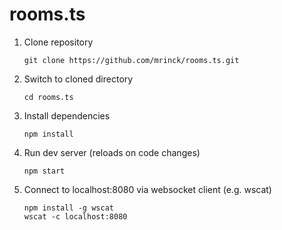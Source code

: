 # rooms.ts

1. Clone repository

   ```
   git clone https://github.com/mrinck/rooms.ts.git
   ```

2. Switch to cloned directory

   ```
   cd rooms.ts
   ```

3. Install dependencies

   ```
   npm install
   ```

4. Run dev server (reloads on code changes)

   ```
   npm start
   ```

5. Connect to localhost:8080 via websocket client (e.g. wscat)

   ```
   npm install -g wscat
   wscat -c localhost:8080
   ```